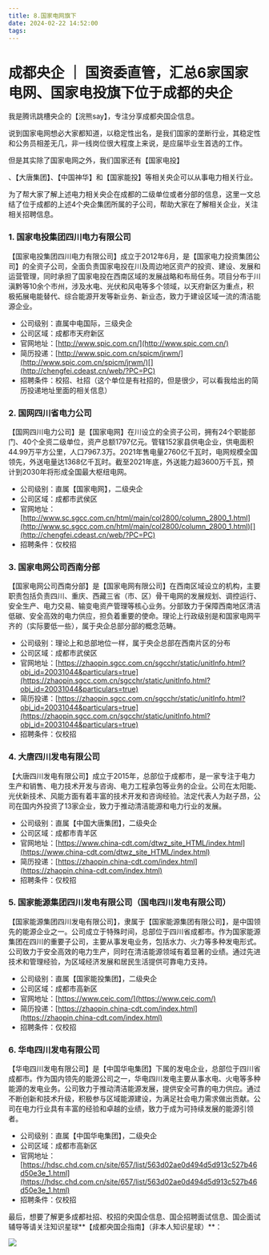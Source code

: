 ```yaml
---
title: 8.国家电网旗下
date: 2024-02-22 14:52:00
tags:
---
```

# 成都央企 ｜ 国资委直管，汇总6家国家电网、国家电投旗下位于成都的央企

我是腾讯跳槽央企的【浣熊say】，专注分享成都央国企信息。

说到国家电网想必大家都知道，以稳定性出名，是我们国家的垄断行业，其稳定性和公务员相差无几，非一线岗位很大程度上来说，是应届毕业生首选的工作。

但是其实除了国家电网之外，我们国家还有【国家电投】

、【大唐集团】、【中国神华】和【国家能投】等相关央企可以从事电力相关行业。

为了帮大家了解上述电力相关央企在成都的二级单位或者分部的信息，这里一文总结了位于成都的上述4个央企集团所属的子公司，帮助大家在了解相关企业，关注相关招聘信息。

### 1. 国家电投集团四川电力有限公司

【国家电投集团四川电力有限公司】成立于2012年6月，是【国家电力投资集团公司】的全资子公司，全面负责国家电投在川及周边地区资产的投资、建设、发展和运营管理，同时承担了国家电投在西南区域的发展战略和布局任务。项目分布于川滇黔等10余个市州，涉及水电、光伏和风电等多个领域，以天府新区为重点，积极拓展电能替代、综合能源开发等新业务、新业态，致力于建设区域一流的清洁能源企业。


* 公司级别：直属中电国际，三级央企
* 公司区域：成都市天府新区
* 官网地址：[http://www.spic.com.cn/](http://www.spic.com.cn/)
* 简历投递：[http://www.spic.com.cn/spicm/jrwm/](http://www.spic.com.cn/spicm/jrwm/)[](http://chengfei.cdeast.cn/web/?PC=PC)
* 招聘条件：校招、社招（这个单位是有社招的，但是很少，可以看我给出的简历投递地址里面的相关信息）

### 2. 国网四川省电力公司

【国网四川电力公司】是【国家电网】在川设立的全资子公司，拥有24个职能部门、40个全资二级单位，资产总额1797亿元。管辖152家县供电企业，供电面积44.99万平方公里，人口7967.3万。2021年售电量2760亿千瓦时，电网规模全国领先，外送电量达1368亿千瓦时。截至2021年底，外送能力超3600万千瓦，预计到2030年将形成全国最大枢纽电网。


* 公司级别：直属【国家电网】，二级央企
* 公司区域：成都市武侯区
* 官网地址：[http://www.sc.sgcc.com.cn/html/main/col2800/column_2800_1.html](http://www.sc.sgcc.com.cn/html/main/col2800/column_2800_1.html)[](http://chengfei.cdeast.cn/web/?PC=PC)
* 招聘条件：仅校招

### 3. 国家电网公司西南分部

【国家电网公司西南分部】是【国家电网有限公司】在西南区域设立的机构，主要职责包括负责四川、重庆、西藏三省（市、区）骨干电网的发展规划、调控运行、安全生产、电力交易、输变电资产管理等核心业务。分部致力于保障西南地区清洁低碳、安全高效的电力供应，担负着重要的使命。理论上行政级别是和国家电网平齐的（实际要低一些），属于央企总部分部的概念范畴。


* 公司级别：理论上和总部地位一样，属于央企总部在西南片区的分布
* 公司区域：成都市武侯区
* 官网地址：[https://zhaopin.sgcc.com.cn/sgcchr/static/unitInfo.html?obj_id=20031044&particulars=true](https://zhaopin.sgcc.com.cn/sgcchr/static/unitInfo.html?obj_id=20031044&particulars=true)
* [](http://chengfei.cdeast.cn/web/?PC=PC)简历投递：[https://zhaopin.sgcc.com.cn/sgcchr/static/unitInfo.html?obj_id=20031044&particulars=true](https://zhaopin.sgcc.com.cn/sgcchr/static/unitInfo.html?obj_id=20031044&particulars=true)
* 招聘条件：仅校招

### 4.  大唐四川发电有限公司

【大唐四川发电有限公司】成立于2015年，总部位于成都市，是一家专注于电力生产和销售、电力技术开发与咨询、电力工程承包等业务的企业。公司在太阳能、光伏新技术、风能方面有着丰富的技术开发和咨询经验。法定代表人为赵子昂，公司在国内外投资了13家企业，致力于推动清洁能源和电力行业的发展。


* 公司级别：直属【中国大唐集团】，二级央企
* 公司区域：成都市青羊区
* 官网地址：[https://www.china-cdt.com/dtwz_site_HTML/index.html](https://www.china-cdt.com/dtwz_site_HTML/index.html)
* [](http://chengfei.cdeast.cn/web/?PC=PC)简历投递：[https://zhaopin.china-cdt.com/index.html](https://zhaopin.china-cdt.com/index.html)
* 招聘条件：仅校招

### 5. 国家能源集团四川发电有限公司（国电四川发电有限公司）

【国家能源集团四川发电有限公司】，隶属于【国家能源集团有限公司】，是中国领先的能源企业之一。公司成立于特殊时间，总部位于四川省成都市。作为国家能源集团在四川的重要子公司，主要从事发电业务，包括水力、火力等多种发电形式。公司致力于安全高效的电力生产，同时在清洁能源领域有着显著的业绩。通过先进技术和管理经验，为区域经济发展和居民生活提供可靠电力支持。




* 公司级别：直属【国家能投集团】，二级央企
* 公司区域：成都市高新区
* 官网地址：[https://www.ceic.com/](https://www.ceic.com/)
* [](http://chengfei.cdeast.cn/web/?PC=PC)简历投递：[https://zhaopin.china-cdt.com/index.html](https://zhaopin.china-cdt.com/index.html)
* 招聘条件：仅校招

### 6. 华电四川发电有限公司

【华电四川发电有限公司】是【中国华电集团】下属的发电企业，总部位于四川省成都市。作为国内领先的能源公司之一，华电四川发电主要从事水电、火电等多种能源的发电业务。公司致力于推动清洁能源发展，提供安全可靠的电力供应。通过不断创新和技术升级，积极参与区域能源建设，为满足社会电力需求做出贡献。公司在电力行业具有丰富的经验和卓越的业绩，致力于成为可持续发展的能源引领者。

* 公司级别：直属【中国华电集团】，二级央企
* 公司区域：成都市高新区
* 官网地址：[https://hdsc.chd.com.cn/site/657/list/563d02ae0d494d5d913c527b46d50e3e_1.html](https://hdsc.chd.com.cn/site/657/list/563d02ae0d494d5d913c527b46d50e3e_1.html)
* 招聘条件：仅校招

最后，想要了解更多成都社招、校招的央国企信息、国企招聘面试信息、国企面试辅导等请关注知识星球**【成都央国企指南】（非本人知识星球）**：

![](https://files.mdnice.com/user/14113/9fd69430-8314-4e16-8c0e-0d48d486ad60.png)
